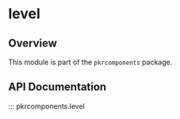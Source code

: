 # level

## Overview

This module is part of the `pkrcomponents` package.

## API Documentation

::: pkrcomponents.level
